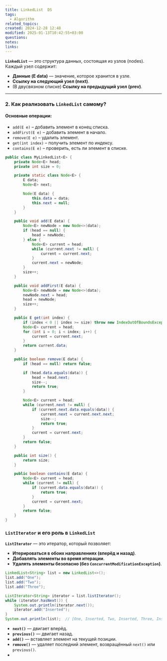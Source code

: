 ```yaml
---
title: LinkedList  DS
tags:
  - Algorithm
related_topics: 
created: 2024-12-28 12:48
modified: 2025-01-13T10:42:55+03:00
questions: 
notes: 
links: 
---
```



**`LinkedList`** — это структура данных, состоящая из узлов (nodes). Каждый узел содержит:

- **Данные (E data)** — значение, которое хранится в узле.
- **Ссылку на следующий узел (next)**.
- (В двусвязном списке) **Ссылку на предыдущий узел (prev)**.

---

### 2. Как реализовать `LinkedList` самому?

#### Основные операции:

- `add(E e)` – добавить элемент в конец списка.
- `addFirst(E e)` – добавить элемент в начало.
- `remove(E e)` – удалить элемент.
- `get(int index)` – получить элемент по индексу.
- `contains(E e)` – проверить, есть ли элемент в списке.


```java
public class MyLinkedList<E> {
    private Node<E> head;
    private int size = 0;

    private static class Node<E> {
        E data;
        Node<E> next;

        Node(E data) {
            this.data = data;
            this.next = null;
        }
    }

    public void add(E data) {
        Node<E> newNode = new Node<>(data);
        if (head == null) {
            head = newNode;
        } else {
            Node<E> current = head;
            while (current.next != null) {
                current = current.next;
            }
            current.next = newNode;
        }
        size++;
    }

    public void addFirst(E data) {
        Node<E> newNode = new Node<>(data);
        newNode.next = head;
        head = newNode;
        size++;
    }

    public E get(int index) {
        if (index < 0 || index >= size) throw new IndexOutOfBoundsException();
        Node<E> current = head;
        for (int i = 0; i < index; i++) {
            current = current.next;
        }
        return current.data;
    }

    public boolean remove(E data) {
        if (head == null) return false;

        if (head.data.equals(data)) {
            head = head.next;
            size--;
            return true;
        }

        Node<E> current = head;
        while (current.next != null) {
            if (current.next.data.equals(data)) {
                current.next = current.next.next;
                size--;
                return true;
            }
            current = current.next;
        }
        return false;
    }

    public int size() {
        return size;
    }

    public boolean contains(E data) {
        Node<E> current = head;
        while (current != null) {
            if (current.data.equals(data)) {
                return true;
            }
            current = current.next;
        }
        return false;
    }
}

```


### `ListIterator` и его роль в `LinkedList`

**`ListIterator`** — это итератор, который позволяет:

- **Итерироваться в обоих направлениях (вперёд и назад)**.
- **Добавлять элементы во время итерации**.
- **Удалять элементы безопасно (без `ConcurrentModificationException`)**.

```java
LinkedList<String> list = new LinkedList<>();
list.add("One");
list.add("Two");
list.add("Three");

ListIterator<String> iterator = list.listIterator();
while (iterator.hasNext()) {
    System.out.println(iterator.next());
    iterator.add("Inserted");
}
System.out.println(list);  // [One, Inserted, Two, Inserted, Three, Inserted]

```

- **`next()`** — двигает вперёд.
- **`previous()`** — двигает назад.
- **`add()`** — вставляет элемент на текущей позиции.
- **`remove()`** — удаляет последний элемент, возвращённый `next()` или `previous()`.
- 